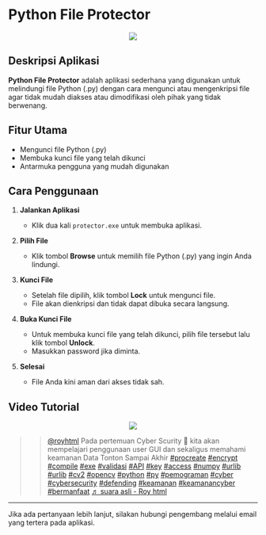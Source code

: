# Python File Protector

<center><img src ="roy.ico"></center>

## Deskripsi Aplikasi
**Python File Protector** adalah aplikasi sederhana yang digunakan untuk melindungi file Python (.py) dengan cara mengunci atau mengenkripsi file agar tidak mudah diakses atau dimodifikasi oleh pihak yang tidak berwenang.

## Fitur Utama
- Mengunci file Python (.py)
- Membuka kunci file yang telah dikunci
- Antarmuka pengguna yang mudah digunakan

## Cara Penggunaan

1. **Jalankan Aplikasi**
    - Klik dua kali `protector.exe` untuk membuka aplikasi.

2. **Pilih File**
    - Klik tombol **Browse** untuk memilih file Python (.py) yang ingin Anda lindungi.

3. **Kunci File**
    - Setelah file dipilih, klik tombol **Lock** untuk mengunci file.
    - File akan dienkripsi dan tidak dapat dibuka secara langsung.

4. **Buka Kunci File**
    - Untuk membuka kunci file yang telah dikunci, pilih file tersebut lalu klik tombol **Unlock**.
    - Masukkan password jika diminta.

5. **Selesai**
    - File Anda kini aman dari akses tidak sah.

## Video Tutorial

<center><a href ="https://www.tiktok.com/@royhtml/video/7504196255308926213?is_from_webapp=1&sender_device=pc&web_id=7489705398321759751"><img src="roy.ico"></a></center>

> <blockquote class="tiktok-embed" cite="https://www.tiktok.com/@royhtml/video/7504196255308926213" data-video-id="7504196255308926213" style="max-width: 605px;min-width: 325px;" > <section> <a target="_blank" title="@royhtml" href="https://www.tiktok.com/@royhtml?refer=embed">@royhtml</a> Pada pertemuan Cyber Scurity 🐧 kita akan mempelajari penggunaan user GUI dan sekaligus memahami keamanan Data Tonton Sampai Akhir <a title="procreate" target="_blank" href="https://www.tiktok.com/tag/procreate?refer=embed">#procreate</a> <a title="encrypt" target="_blank" href="https://www.tiktok.com/tag/encrypt?refer=embed">#encrypt</a> <a title="compile" target="_blank" href="https://www.tiktok.com/tag/compile?refer=embed">#compile</a> <a title="exe" target="_blank" href="https://www.tiktok.com/tag/exe?refer=embed">#exe</a> <a title="validasi" target="_blank" href="https://www.tiktok.com/tag/validasi?refer=embed">#validasi</a> <a title="api" target="_blank" href="https://www.tiktok.com/tag/api?refer=embed">#API</a> <a title="key" target="_blank" href="https://www.tiktok.com/tag/key?refer=embed">#key</a> <a title="access" target="_blank" href="https://www.tiktok.com/tag/access?refer=embed">#access</a> <a title="numpy" target="_blank" href="https://www.tiktok.com/tag/numpy?refer=embed">#numpy</a> <a title="urlib" target="_blank" href="https://www.tiktok.com/tag/urlib?refer=embed">#urlib</a> <a title="urlib" target="_blank" href="https://www.tiktok.com/tag/urlib?refer=embed">#urlib</a> <a title="cv2" target="_blank" href="https://www.tiktok.com/tag/cv2?refer=embed">#cv2</a> <a title="opencv" target="_blank" href="https://www.tiktok.com/tag/opencv?refer=embed">#opencv</a> <a title="python" target="_blank" href="https://www.tiktok.com/tag/python?refer=embed">#python</a> <a title="py" target="_blank" href="https://www.tiktok.com/tag/py?refer=embed">#py</a> <a title="pemograman" target="_blank" href="https://www.tiktok.com/tag/pemograman?refer=embed">#pemograman</a> <a title="cyber" target="_blank" href="https://www.tiktok.com/tag/cyber?refer=embed">#cyber</a> <a title="cybersecurity" target="_blank" href="https://www.tiktok.com/tag/cybersecurity?refer=embed">#cybersecurity</a> <a title="defending" target="_blank" href="https://www.tiktok.com/tag/defending?refer=embed">#defending</a> <a title="keamanan" target="_blank" href="https://www.tiktok.com/tag/keamanan?refer=embed">#keamanan</a> <a title="keamanancyber" target="_blank" href="https://www.tiktok.com/tag/keamanancyber?refer=embed">#keamanancyber</a> <a title="bermanfaat" target="_blank" href="https://www.tiktok.com/tag/bermanfaat?refer=embed">#bermanfaat</a> <a target="_blank" title="♬ suara asli  - Roy html" href="https://www.tiktok.com/music/suara-asli-Roy-html-7504197553609575173?refer=embed">♬ suara asli  - Roy html</a> </section> </blockquote> 


---

Jika ada pertanyaan lebih lanjut, silakan hubungi pengembang melalui email yang tertera pada aplikasi.
